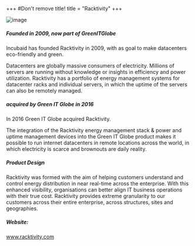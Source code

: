 +++
#Don't remove title!
title = "Racktivity"
+++

![image](img/racktivity_logo.png)

##### Founded in 2009, now part of GreenITGlobe

Incubaid has founded Racktivity in 2009, with as goal to make datacenters eco-friendly and green.

Datacenters are globally massive consumers of electricity. Millions of servers are running without knowledge or insights in efficiency and power utilization. Racktivity has a portfolio of energy management systems for datacenter racks and individual servers, in which the uptime of the servers can also be remotely managed.

##### acquired by Green IT Globe in 2016

In 2016 Green IT Globe acquired Racktivity.

The integration of the Racktivity energy management stack & power and uptime management devices into the Green IT Globe product makes it possible to run internet datacenters in remote locations across the world, in which electricity is scarce and brownouts are daily reality.

##### Product Design

Racktivity was formed with the aim of helping customers understand and control energy distribution in near real-time across the enterprise. With this enhanced visibility, organisations can better align IT business operations with their true cost. Racktivity provides extreme granularity to our customers across their entire enterprise, across structures, sites and geographies.

##### Website:

<a href="http://www.racktivity.com" target="_blank">www.racktivity.com</a>
